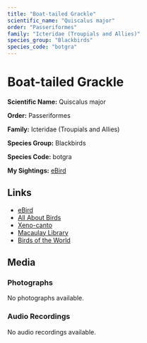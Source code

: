 ```yaml
---
title: "Boat-tailed Grackle"
scientific_name: "Quiscalus major"
order: "Passeriformes"
family: "Icteridae (Troupials and Allies)"
species_group: "Blackbirds"
species_code: "botgra"
---
```


# Boat-tailed Grackle

**Scientific Name:** Quiscalus major

**Order:** Passeriformes

**Family:** Icteridae (Troupials and Allies)

**Species Group:** Blackbirds

**Species Code:** botgra

**My Sightings:** [eBird](https://ebird.org/lifelist?r=world&time=life&spp=botgra)

## Links
* [eBird](https://ebird.org/species/botgra) 
* [All About Birds](https://www.allaboutbirds.org/guide/botgra) 
* [Xeno-canto](https://www.xeno-canto.org/species/quiscalus-major) 
* [Macaulay Library](https://search.macaulaylibrary.org/catalog?taxonCode=botgra&sort=rating_rank_desc)
* [Birds of the World](https://birdsoftheworld.org/bow/species/botgra)

## Media
### Photographs
No photographs available.

### Audio Recordings
No audio recordings available.
